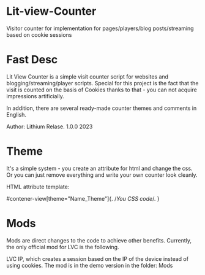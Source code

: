 # Lit-view-Counter
Visitor counter for implementation for pages/players/blog posts/streaming based on cookie sessions


# Fast Desc

Lit View Counter is a simple visit counter script for websites and blogging/streaming/player scripts. 
Special for this project is the fact that the visit is counted on the basis of Cookies thanks to that - you can not acquire impressions artificially. 

In addition, there are several ready-made counter themes and comments in English.

Author: Lithium
Relase. 1.0.0
2023

# Theme

It's a simple system - you create an attribute for html and change the css. Or you can just remove everything and write your own counter look cleanly.

HTML attribute template:

#contener-view[theme="Name_Theme"]{.
		/*You CSS code*/.
	}
# Mods
Mods are direct changes to the code to achieve other benefits. Currently, the only official mod for LVC is the following. 

LVC IP, which creates a session based on the IP of the device instead of using cookies. The mod is in the demo version in the folder: Mods
